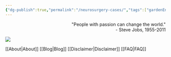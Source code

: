 ```yaml
---
{"dg-publish":true,"permalink":"/neurosurgery-cases/","tags":["gardenEntry"],"created":"2023-05-27T13:58:35.000-07:00","updated":"2023-10-17T21:51:56.172-07:00"}
---
```


<div align="right">
"People with passion can change the world."<br>
- Steve Jobs, 1955-2011
</div>

![](https://i.imgur.com/0W5ikj6.jpg)

[[About\|About]]
[[Blog\|Blog]]
[[Disclaimer\|Disclaimer]]
[[FAQ\|FAQ]]